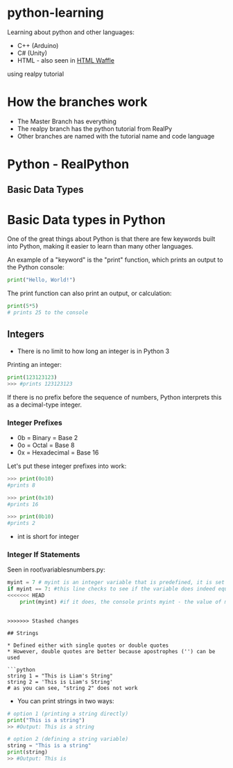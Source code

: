# python-learning
Learning about python and other languages:

* C++ (Arduino)
* C# (Unity)
* HTML - also seen in [HTML Waffle](http://github.com/acord-robotics/html-waffle)


using realpy tutorial

# How the branches work
* The Master Branch has everything
* The realpy branch has the python tutorial from RealPy
* Other branches are named with the tutorial name and code language



# Python - RealPython

## Basic Data Types

# Basic Data types in Python

One of the great things about Python is that there are few keywords built into Python, making it easier to learn than many other languages. 

An example of a "keyword"  is the "print" function, which prints an output to the Python console:

```python
print("Hello, World!")
```

The print function can also print an output, or calculation:

```python
print(5*5)
# prints 25 to the console
```

## Integers

- There is no limit to how long an integer is in Python 3

Printing an integer: 

```python
print(123123123)
>>> #prints 123123123
```

If there is no prefix before the sequence of numbers, Python interprets this as a decimal-type integer.

### Integer Prefixes

- 0b = Binary = Base 2
- 0o = Octal = Base 8
- 0x = Hexadecimal = Base 16

Let's put these integer prefixes into work:

```python
>>> print(0o10)
#prints 8

>>> print(0x10)
#prints 16

>>> print(0b10)
#prints 2
```



- int is short for integer



### Integer If Statements

Seen in root\variablesnumbers.py:

```python
myint = 7 # myint is an integer variable that is predefined, it is set to the value of 7
if myint == 7: #this line checks to see if the variable does indeed equal 7
<<<<<<< HEAD
    print(myint) #if it does, the console prints myint - the value of mmyint, if it was print("myint") the console would print "myint" rather than its value
 
```

```
>>>>>>> Stashed changes

## Strings

* Defined either with single quotes or double quotes
* However, double quotes are better because apostrophes ('') can be used

​```python
string 1 = "This is Liam's String"
string 2 = 'This is Liam's String'
# as you can see, "string 2" does not work
```

- You can print strings in two ways:

```python
# option 1 (printing a string directly)
print("This is a string")
>> #Output: This is a string

# option 2 (defining a string variable)
string = "This is a string"
print(string)
>> #Output: This is
```